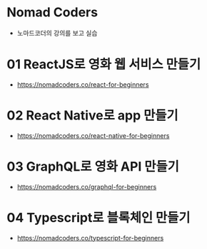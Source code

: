 # Nomad Coders
- 노마드코더의 강의를 보고 실습
# 01 ReactJS로 영화 웹 서비스 만들기
- https://nomadcoders.co/react-for-beginners

# 02 React Native로 app 만들기
- https://nomadcoders.co/react-native-for-beginners

# 03 GraphQL로 영화 API 만들기
- https://nomadcoders.co/graphql-for-beginners

# 04 Typescript로 블록체인 만들기
- https://nomadcoders.co/typescript-for-beginners